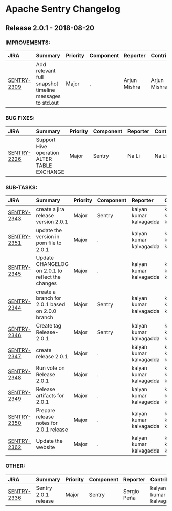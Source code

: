
<!---
# Licensed to the Apache Software Foundation (ASF) under one
# or more contributor license agreements.  See the NOTICE file
# distributed with this work for additional information
# regarding copyright ownership.  The ASF licenses this file
# to you under the Apache License, Version 2.0 (the
# "License"); you may not use this file except in compliance
# with the License.  You may obtain a copy of the License at
#
#     http://www.apache.org/licenses/LICENSE-2.0
#
# Unless required by applicable law or agreed to in writing, software
# distributed under the License is distributed on an "AS IS" BASIS,
# WITHOUT WARRANTIES OR CONDITIONS OF ANY KIND, either express or implied.
# See the License for the specific language governing permissions and
# limitations under the License.
-->
# Apache Sentry Changelog

## Release 2.0.1 - 2018-08-20



### IMPROVEMENTS:

| JIRA | Summary | Priority | Component | Reporter | Contributor |
|:---- |:---- | :--- |:---- |:---- |:---- |
| [SENTRY-2309](https://issues.apache.org/jira/browse/SENTRY-2309) | Add relevant full snapshot timeline messages to std.out |  Major | . | Arjun Mishra | Arjun Mishra |


### BUG FIXES:

| JIRA | Summary | Priority | Component | Reporter | Contributor |
|:---- |:---- | :--- |:---- |:---- |:---- |
| [SENTRY-2226](https://issues.apache.org/jira/browse/SENTRY-2226) | Support Hive operation ALTER TABLE EXCHANGE |  Major | Sentry | Na Li | Na Li |


### SUB-TASKS:

| JIRA | Summary | Priority | Component | Reporter | Contributor |
|:---- |:---- | :--- |:---- |:---- |:---- |
| [SENTRY-2343](https://issues.apache.org/jira/browse/SENTRY-2343) | create a jira release version 2.0.1 |  Major | Sentry | kalyan kumar kalvagadda | kalyan kumar kalvagadda |
| [SENTRY-2351](https://issues.apache.org/jira/browse/SENTRY-2351) | update the version in pom file to 2.0.1 |  Major | . | kalyan kumar kalvagadda | kalyan kumar kalvagadda |
| [SENTRY-2345](https://issues.apache.org/jira/browse/SENTRY-2345) | Update CHANGELOG on 2.0.1 to reflect the changes |  Major | . | kalyan kumar kalvagadda | kalyan kumar kalvagadda |
| [SENTRY-2344](https://issues.apache.org/jira/browse/SENTRY-2344) | create a branch for 2.0.1 based on 2.0.0 branch |  Major | Sentry | kalyan kumar kalvagadda | kalyan kumar kalvagadda |
| [SENTRY-2346](https://issues.apache.org/jira/browse/SENTRY-2346) | Create tag Release-2.0.1 |  Major | Sentry | kalyan kumar kalvagadda | kalyan kumar kalvagadda |
| [SENTRY-2347](https://issues.apache.org/jira/browse/SENTRY-2347) | create release 2.0.1 |  Major | . | kalyan kumar kalvagadda | kalyan kumar kalvagadda |
| [SENTRY-2348](https://issues.apache.org/jira/browse/SENTRY-2348) | Run vote on Release 2.0.1 |  Major | . | kalyan kumar kalvagadda | kalyan kumar kalvagadda |
| [SENTRY-2349](https://issues.apache.org/jira/browse/SENTRY-2349) | Release artifacts for 2.0.1 |  Major | . | kalyan kumar kalvagadda | kalyan kumar kalvagadda |
| [SENTRY-2350](https://issues.apache.org/jira/browse/SENTRY-2350) | Prepare release notes for 2.0.1 release |  Major | . | kalyan kumar kalvagadda | kalyan kumar kalvagadda |
| [SENTRY-2362](https://issues.apache.org/jira/browse/SENTRY-2362) | Update the website |  Major | . | kalyan kumar kalvagadda | kalyan kumar kalvagadda |


### OTHER:

| JIRA | Summary | Priority | Component | Reporter | Contributor |
|:---- |:---- | :--- |:---- |:---- |:---- |
| [SENTRY-2336](https://issues.apache.org/jira/browse/SENTRY-2336) | Sentry 2.0.1 release |  Major | Sentry | Sergio Peña | kalyan kumar kalvagadda |


